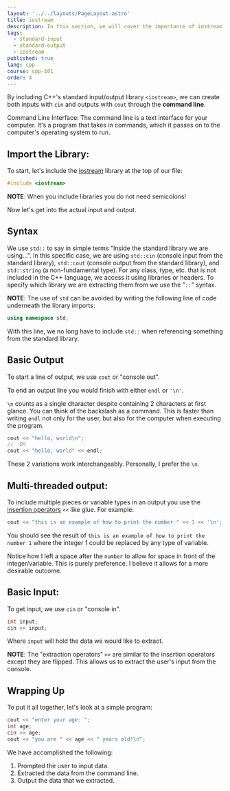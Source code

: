 ```yaml
---
layout: '../../layouts/PageLayout.astro'
title: iostream
description: In this section, we will cover the importance of iostream!
tags:
  - standard-input
  - standard-output
  - iostream
published: true
lang: cpp
course: cpp-101
order: 4
---
```

<base target="_blank">

By including C++'s standard input/output library `<iostream>`, we can create both inputs with `cin` and outputs with `cout` through the **command line**.

Command Line Interface: The command line is a text interface for your computer. It's a program that takes in commands, which it passes on to the computer's operating system to run.

## Import the Library:
To start, let's include the [iostream](https://cplusplus.com/reference/iostream/) library at the top of our file:
```cpp
#include <iostream>
```
**NOTE**: When you include libraries you do not need semicolons!

Now let's get into the actual input and output.

## Syntax
We use `std::` to say in simple terms "Inside the standard library we are using...". In this specific case, we are using `std::cin` (console input from the standard library), `std::cout` (console output from the standard library), and `std::string` (a non-fundamental type). For any class, type, etc. that is not included in the C++ language, we access it using libraries or headers. To specify which library we are extracting them from we use the "`::`" syntax.

**NOTE**: The use of `std` can be avoided by writing the following line of code underneath the library imports:
```cpp
using namespace std;
```

With this line, we no long have to include `std::` when referencing something from the standard library.

## Basic Output
To start a line of output, we use `cout` or "console out".

To end an output line you would finish with either `endl` or `'\n'`.

`\n` counts as a single character despite containing 2 characters at first glance. You can think of the backslash as a command. This is faster than writing `endl` not only for the user, but also for the computer when executing the program.

```cpp
cout << "hello, world\n";
//  OR
cout << "hello, world" << endl;
```
These 2 variations work interchangeably. Personally, I prefer the `\n`.

## Multi-threaded output:
To include multiple pieces or variable types in an output you use the [insertion operators](https://faculty.cs.niu.edu/~hutchins/csci241/io-op.htm) `<<` like glue. For example:

```cpp
cout << "this is an example of how to print the number " << 1 << '\n';
```

You should see the result of `this is an example of how to print the number 1` where the integer 1 could be replaced by any type of variable.

Notice how I left a space after the `number` to allow for space in front of the integer/variable. This is purely preference. I believe it allows for a more desirable outcome.

## Basic Input:
To get input, we use `cin` or "console in".

```cpp
int input;
cin >> input;
```

Where `input` will hold the data we would like to extract.

**NOTE**: The "extraction operators" `>>` are similar to the insertion operators except they are flipped. This allows us to extract the user's input from the console.

## Wrapping Up

To put it all together, let's look at a simple program:
```cpp
cout << "enter your age: ";
int age;
cin >> age;
cout << "you are " << age << " years old!\n";
```
We have accomplished the following:
1. Prompted the user to input data.
2. Extracted the data from the command line.
3. Output the data that we extracted.